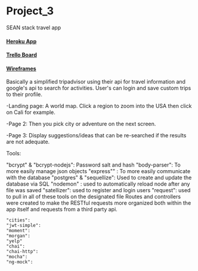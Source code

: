 # Project_3
SEAN stack travel app

#### [Heroku App](https://protected-hamlet-38916.herokuapp.com/)
#### [Trello Board](https://trello.com/b/g2CM30fa/project-3-travel)
#### [Wireframes](https://raw.githubusercontent.com/git-clay/Project_3/master/Wireframes/wireframes.png)

Basically a simplified tripadvisor using their api for travel information and google's api to search for activities.
User's can login and save custom trips to their profile. 

-Landing page: A world map. Click a region to zoom into the USA then click on Cali for example. 

-Page 2: Then you pick city or adventure on the next screen.  

-Page 3: Display suggestions/ideas that can be re-searched if the results are not adequate.  

Tools:


"bcrypt" & "bcrypt-nodejs": Password salt and hash
"body-parser": To more easily manage json objects
"express"" : To more easily communicate with the database
"postgres" & "sequellize": Used to create and update the database via SQL
"nodemon" : used to automatically reload node after any file was saved
"satellizer": used to register and login users
"request": used to pull in all of these tools on the designated file
Routes and controllers were created to make the RESTful requests more organized both within the app itself and requests from a third party api.


    "cities":
    "jwt-simple":
    "moment":
    "morgan":
    "yelp"
    "chai":
    "chai-http":
    "mocha":
    "ng-mock":